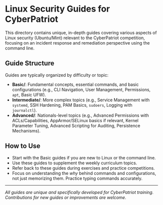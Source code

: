 # Linux Security Guides for CyberPatriot

This directory contains unique, in-depth guides covering various aspects of Linux security (Ubuntu/Mint) relevant to the CyberPatriot competition, focusing on an incident response and remediation perspective using the command line.

## Guide Structure

Guides are typically organized by difficulty or topic:

-   **Basic/**: Fundamental concepts, essential commands, and basic configurations (e.g., CLI Navigation, User Management, Permissions, `apt`, Basic UFW).
-   **Intermediate/**: More complex topics (e.g., Service Management with `systemd`, SSH Hardening, PAM Basics, `sudoers`, Logging with `journalctl`).
-   **Advanced/**: Nationals-level topics (e.g., Advanced Permissions with ACLs/Capabilities, AppArmor/SELinux basics if relevant, Kernel Parameter Tuning, Advanced Scripting for Auditing, Persistence Mechanisms).

## How to Use

-   Start with the Basic guides if you are new to Linux or the command line.
-   Use these guides to supplement the weekly curriculum topics.
-   Refer back to these guides during exercises and practice competitions.
-   Focus on understanding the *why* behind commands and configurations, not just memorizing them. Practice typing commands accurately.

---
*All guides are unique and specifically developed for CyberPatriot training. Contributions for new guides or improvements are welcome.*
